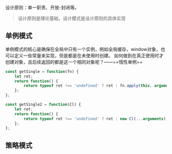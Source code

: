设计原则：单一职责、开放-封闭等。
> 设计原则是理论基础，设计模式是设计原则的具体实现

## 单例模式

单例模式的核心是确保在全局中只有一个实例，例如全局缓存，window对象，也可以定义一些常量来实现，但是都是在未使用时创建。
如何做到在真正使用时才创建对象，且后续返回的都是这一个相同对象呢？——==惰性单例==

```javascript
const getSingle = function(fn) {
	let ret;
	return function() {
		return typeof ret !== 'undefined' ? ret : fn.apply(this, arguments);
	};
};

const getSingle2 = function(Cl) {
	let ret;
	return function() {
		return typeof ret !== 'undefined' ? ret : new Cl(...arguments);
	};
};
```

## 策略模式




